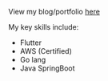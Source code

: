 View my blog/portfolio [here](https://devamshi.github.io/v8r/)

My key skills include:
- Flutter
- AWS (Certified)
- Go lang
- Java SpringBoot
